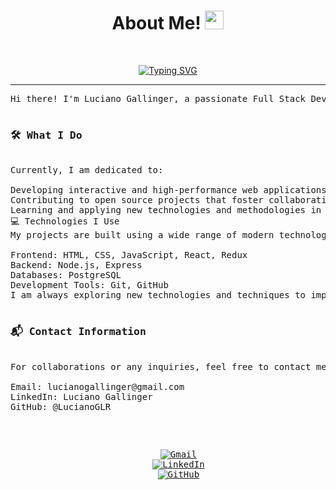 <h1 align="center">
About Me!
	<a href="https://github.com/LucianoGLR" target="_self">
		<img src="https://media.giphy.com/media/hvRJCLFzcasrR4ia7z/giphy.gif" width="30">
	</a>
</h1>

<br/>
<p align="center">
<a href="https://git.io/typing-svg"><img src="https://readme-typing-svg.herokuapp.com?font=Fira+Code&pause=1000&center=true&random=false&width=435&lines=Full+Stack+Web+Developer;Backend+oriented;Constantly+studying+new+technologies" alt="Typing SVG" /></a>
</p>

<hr>

<pre>
Hi there! I'm Luciano Gallinger, a passionate Full Stack Developer with a focus on backend, based in Rosario, Santa Fe, Argentina. I specialize in developing efficient and robust web solutions that not only meet functional expectations but also provide an optimal user experience.
	
<h3>🛠️ What I Do</h3>
Currently, I am dedicated to:

Developing interactive and high-performance web applications using the latest technologies.
Contributing to open source projects that foster collaborative learning and technological innovation.
Learning and applying new technologies and methodologies in the field of programming to stay at the forefront of web development.
💻 Technologies I Use
My projects are built using a wide range of modern technologies, including:

Frontend: HTML, CSS, JavaScript, React, Redux
Backend: Node.js, Express
Databases: PostgreSQL
Development Tools: Git, GitHub
I am always exploring new technologies and techniques to improve the quality and efficiency of my projects.

<h3>📬 Contact Information</h3>
For collaborations or any inquiries, feel free to contact me:

Email: lucianogallinger@gmail.com
LinkedIn: Luciano Gallinger
GitHub: @LucianoGLR
<pre/>

<p align="center">
	<a href="mailto:lucianogallinger@gmail.com"><img img src="https://img.shields.io/badge/gmail-%23EA4335.svg?style=plastic&logo=gmail&logoColor=white" alt="Gmail"/></a>
	<a href="https://www.linkedin.com/in/luciano-gallinger-954a09183/"><img src="https://img.shields.io/badge/linkedin-%230A66C2.svg?style=plastic&logo=linkedin&logoColor=white" alt="LinkedIn"/></a>
	<a href="https://github.com/LucianoGLR"><img src="https://img.shields.io/badge/github-%23181717.svg?style=plastic&logo=github&logoColor=white" alt="GitHub"/></a>
</p>

